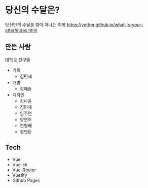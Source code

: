 # 당신의 수달은?

당신만의 수달을 찾아 떠나는 여행
https://yethor.github.io/what-is-your-otter/index.html

## 만든 사람

대학교 친구들

- 기획
  - 김민재
- 개발 
  - 김예솔
- 디자인 
  - 김나윤
  - 김민재
  - 임주연
  - 양현조
  - 전형배
  - 정연환

## Tech
- Vue
- Vue-cli
- Vue-Router
- Vuetify
- Github Pages

